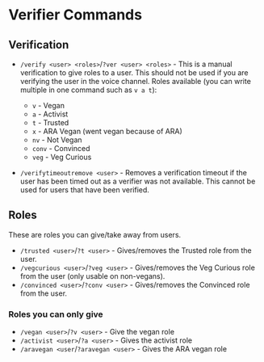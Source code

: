 # Verifier Commands

## Verification

- `/verify <user> <roles>`/`?ver <user> <roles>` - This is a manual verification to give roles to a user. This should
  not be used if you are verifying the user in the voice channel. Roles available (you can write multiple in one command
  such as `v a t`):

  - `v` - Vegan
  - `a` - Activist
  - `t` - Trusted
  - `x` - ARA Vegan (went vegan because of ARA)
  - `nv` - Not Vegan
  - `conv` - Convinced
  - `veg` - Veg Curious

- `/verifytimeoutremove <user>` - Removes a verification timeout if the user has been timed out as a verifier was not
  available. This cannot be used for users that have been verified.

## Roles

These are roles you can give/take away from users.

- `/trusted <user>`/`?t <user>` - Gives/removes the Trusted role from the user.
- `/vegcurious <user>`/`?veg <user>` - Gives/removes the Veg Curious role from the user (only usable on non-vegans).
- `/convinced <user>`/`?conv <user>` - Gives/removes the Convinced role from the user.

### Roles you can only give

- `/vegan <user>`/`?v <user>` - Give the vegan role
- `/activist <user>`/`?a <user>` - Gives the activist role
- `/aravegan <user`/`?aravegan <user>` - Gives the ARA vegan role
